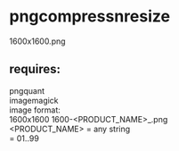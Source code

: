# pngcompressnresize
1600x1600.png

## requires:
  pngquant  
  imagemagick  
  image format:  
    1600x1600
    1600-<PRODUCT_NAME>_<nn>.png  
      <PRODUCT_NAME> = any string  
      <nn> = 01..99  
